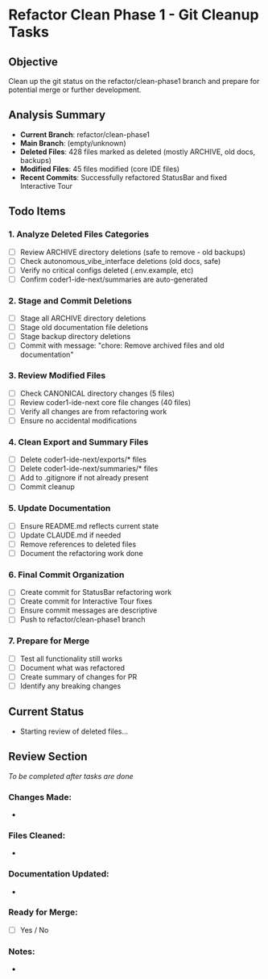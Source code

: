 # Refactor Clean Phase 1 - Git Cleanup Tasks

## Objective
Clean up the git status on the refactor/clean-phase1 branch and prepare for potential merge or further development.

## Analysis Summary
- **Current Branch**: refactor/clean-phase1  
- **Main Branch**: (empty/unknown)
- **Deleted Files**: 428 files marked as deleted (mostly ARCHIVE, old docs, backups)
- **Modified Files**: 45 files modified (core IDE files)
- **Recent Commits**: Successfully refactored StatusBar and fixed Interactive Tour

## Todo Items

### 1. Analyze Deleted Files Categories
- [ ] Review ARCHIVE directory deletions (safe to remove - old backups)
- [ ] Check autonomous_vibe_interface deletions (old docs, safe)
- [ ] Verify no critical configs deleted (.env.example, etc)
- [ ] Confirm coder1-ide-next/summaries are auto-generated

### 2. Stage and Commit Deletions
- [ ] Stage all ARCHIVE directory deletions
- [ ] Stage old documentation file deletions
- [ ] Stage backup directory deletions
- [ ] Commit with message: "chore: Remove archived files and old documentation"

### 3. Review Modified Files
- [ ] Check CANONICAL directory changes (5 files)
- [ ] Review coder1-ide-next core file changes (40 files)
- [ ] Verify all changes are from refactoring work
- [ ] Ensure no accidental modifications

### 4. Clean Export and Summary Files
- [ ] Delete coder1-ide-next/exports/* files
- [ ] Delete coder1-ide-next/summaries/* files
- [ ] Add to .gitignore if not already present
- [ ] Commit cleanup

### 5. Update Documentation
- [ ] Ensure README.md reflects current state
- [ ] Update CLAUDE.md if needed
- [ ] Remove references to deleted files
- [ ] Document the refactoring work done

### 6. Final Commit Organization
- [ ] Create commit for StatusBar refactoring work
- [ ] Create commit for Interactive Tour fixes
- [ ] Ensure commit messages are descriptive
- [ ] Push to refactor/clean-phase1 branch

### 7. Prepare for Merge
- [ ] Test all functionality still works
- [ ] Document what was refactored
- [ ] Create summary of changes for PR
- [ ] Identify any breaking changes

## Current Status
- Starting review of deleted files...

## Review Section
*To be completed after tasks are done*

### Changes Made:
- 

### Files Cleaned:
- 

### Documentation Updated:
- 

### Ready for Merge:
- [ ] Yes / No

### Notes:
-